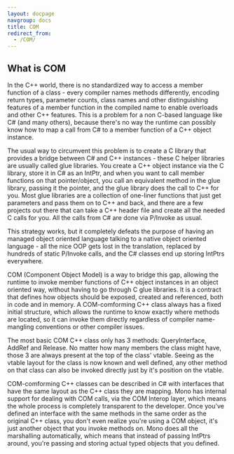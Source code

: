 ```yaml
---
layout: docpage
navgroup: docs
title: COM
redirect_from:
  - /COM/
---
```


What is COM
-----------

In the C++ world, there is no standardized way to access a member function of a class - every compiler names methods differently, encoding return types, parameter counts, class names and other distinguishing features of a member function in the compiled name to enable overloads and other C++ features. This is a problem for a non C-based language like C\# (and many others), because there's no way the runtime can possibly know how to map a call from C\# to a member function of a C++ object instance.

The usual way to circumvent this problem is to create a C library that provides a bridge between C\# and C++ instances - these C helper libraries are usually called glue libraries. You create a C++ object instance via the C library, store it in C\# as an IntPtr, and when you want to call member functions on that pointer/object, you call an equivalent method in the glue library, passing it the pointer, and the glue library does the call to C++ for you. Most glue libraries are a collection of one-liner functions that just get parameters and pass them on to C++ and back, and there are a few projects out there that can take a C++ header file and create all the needed C calls for you. All the calls from C\# are done via P/Invoke as usual.

This strategy works, but it completely defeats the purpose of having an managed object oriented language talking to a native object oriented language - all the nice OOP gets lost in the translation, replaced by hundreds of static P/Invoke calls, and the C\# classes end up storing IntPtrs everywhere.

COM (Component Object Model) is a way to bridge this gap, allowing the runtime to invoke member functions of C++ object instances in an object oriented way, without having to go through C glue libraries. It is a contract that defines how objects should be exposed, created and referenced, both in code and in memory. A COM-comforming C++ class always has a fixed initial structure, which allows the runtime to know exactly where methods are located, so it can invoke them directly regardless of compiler name-mangling conventions or other compiler issues.

The most basic COM C++ class only has 3 methods: QueryInterface, AddRef and Release. No matter how many members the class might have, those 3 are always present at the top of the class' vtable. Seeing as the vtable layout for the class is now known and well defined, any other method on that class can also be invoked directly just by it's position on the vtable.

COM-comforming C++ classes can be described in C\# with interfaces that have the same layout as the C++ class they are mapping. Mono has internal support for dealing with COM calls, via the COM Interop layer, which means the whole process is completely transparent to the developer. Once you've defined an interface with the same methods in the same order as the original C++ class, you don't even realize you're using a COM object, it's just another object that you invoke methods on. Mono does all the marshalling automatically, which means that instead of passing IntPtrs around, you're passing and storing actual typed objects that you defined.

